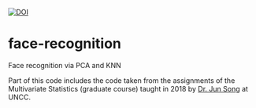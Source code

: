 [![DOI](https://zenodo.org/badge/289334931.svg)](https://zenodo.org/badge/latestdoi/289334931)

# face-recognition
Face recognition via PCA and KNN

Part of this code includes the code taken from the assignments of the Multivariate Statistics (graduate course) taught in 2018 by [Dr. Jun Song](https://github.com/CodeJSong) at UNCC.



